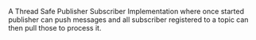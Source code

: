 A Thread Safe Publisher Subscriber Implementation 
where once started publisher can push messages and all subscriber registered to a topic can then pull those to process it.
